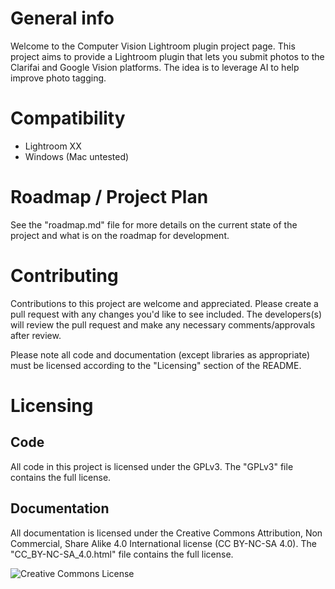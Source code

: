# General info
Welcome to the Computer Vision Lightroom plugin project page. This project aims to provide a Lightroom plugin that lets you submit photos to the Clarifai and Google Vision platforms. The idea is to leverage AI to help improve photo tagging.

# Compatibility
- Lightroom XX
- Windows (Mac untested)

# Roadmap / Project Plan
See the "roadmap.md" file for more details on the current state of the project and what is on the roadmap for development.

# Contributing
Contributions to this project are welcome and appreciated. Please create a pull request with any changes you'd like to see included. The developers(s) will review the pull request and make any necessary comments/approvals after review.

Please note all code and documentation (except libraries as appropriate) must be licensed according to the "Licensing" section of the README.

# Licensing
## Code
All code in this project is licensed under the GPLv3. The "GPLv3" file contains the full license.
## Documentation
All documentation is licensed under the Creative Commons Attribution, Non Commercial, Share Alike 4.0 International license (CC BY-NC-SA 4.0). The "CC_BY-NC-SA_4.0.html" file contains the full license.


![Creative Commons License](https://i.creativecommons.org/l/by-nc-sa/4.0/88x31.png)
